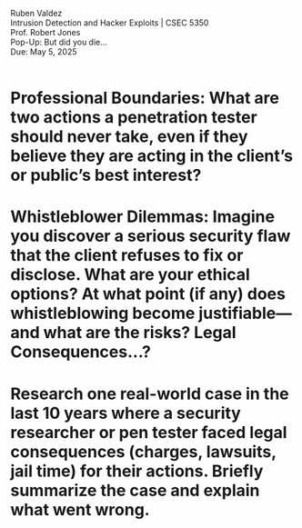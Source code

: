 Ruben Valdez <br>
Intrusion Detection and Hacker Exploits | CSEC 5350 <br>
Prof. Robert Jones <br>
Pop-Up: But did you die... <br>
Due: May 5, 2025 <br><br>



# Professional Boundaries: What are two actions a penetration tester should never take, even if they believe they are acting in the client’s or public’s best interest?


# Whistleblower Dilemmas: Imagine you discover a serious security flaw that the client refuses to fix or disclose. What are your ethical options? At what point (if any) does whistleblowing become justifiable—and what are the risks? Legal Consequences...?


# Research one real-world case in the last 10 years where a security researcher or pen tester faced legal consequences (charges, lawsuits, jail time) for their actions. Briefly summarize the case and explain what went wrong.


